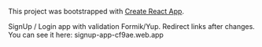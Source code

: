 This project was bootstrapped with [Create React App](https://github.com/facebook/create-react-app).

SignUp / Login app with validation Formik/Yup. Redirect links after changes. You can see it here:
signup-app-cf9ae.web.app